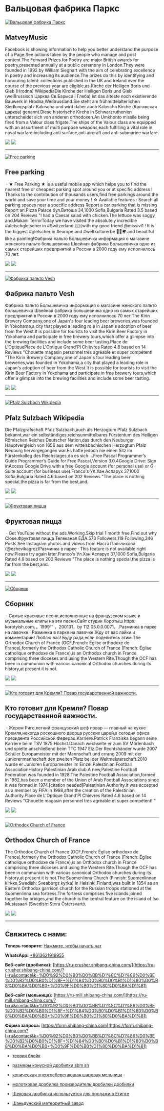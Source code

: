 # Вальцовая фабрика Паркс

<a href="https://swt.shibang-china.com/?l=ru&img&k=%D0%92%D0%B0%D0%BB%D1%8C%D1%86%D0%BE%D0%B2%D0%B0%D1%8F+%D1%84%D0%B0%D0%B1%D1%80%D0%B8%D0%BA%D0%B0+%D0%9F%D0%B0%D1%80%D0%BA%D1%81" target="_blank">![Вальцовая фабрика Паркс](http://static.shibang-china.com/all-800x300/1061.jpg)</a>

## MatveyMusic
Facebook is showing information to help you better understand the purpose of a Page.See actions taken by the people who manage and post content.The Forward Prizes for Poetry are major British awards for poetry,presented annually at a public ceremony in London.They were founded in 1992 by William Sieghart with the aim of celebrating excellence in poetry and increasing its audience.The prizes do this by identifying and honouring talent: collections published in the UK and Ireland over the course of the previous year are eligible,as.Kirche der Heiligen Boris und Gleb (Hrodna) WikipediaDie Kirche der Heiligen Boris und Gleb (wei&#223;russisch Царква Св.Барыса і Глеба) ist das &#228;lteste noch existierende Bauwerk in Hrodna,Wei&#223;russland.Sie steht am fr&#252;hmittelalterlichen Siedlungsplatz Kaloscha und wird daher auch Kaloscha Kirche (Каложская царква) genannt.Diese historische Kirche in Schwarzruthenien unterscheidet sich von anderen orthodoxen.An Umkhonto missile being fired from a Valour class frigate.The ships of the Valour class are equipped with an assortment of multi purpose weapons,each fulfilling a vital role in naval warfare including anti surface,anti aircraft and anti submarine warfare.


<a href="https://whatsapp.shibangsoft.com/WhatsApp.php" target="_blank" title="WhatsApp">![](http://static.shibang-china.com/icon/whatsapp.png)</a> <a href="https://swt.shibang-china.com/?l=ru&icon&k=%D0%92%D0%B0%D0%BB%D1%8C%D1%86%D0%BE%D0%B2%D0%B0%D1%8F+%D1%84%D0%B0%D0%B1%D1%80%D0%B8%D0%BA%D0%B0+%D0%9F%D0%B0%D1%80%D0%BA%D1%81" target="_blank">![](http://static.shibang-china.com/icon/chat-ru.png)</a>

---

<a href="https://swt.shibang-china.com/?l=ru&img&k=%D0%92%D0%B0%D0%BB%D1%8C%D1%86%D0%BE%D0%B2%D0%B0%D1%8F+%D1%84%D0%B0%D0%B1%D1%80%D0%B8%D0%BA%D0%B0+%D0%9F%D0%B0%D1%80%D0%BA%D1%81" target="_blank">![Free parking](http://static.shibang-china.com/all-800x300/446.jpg)</a>

## Free parking
&nbsp;&#0183;&#32;★ Free Parking ★ is a useful mobile app which helps you to find the nearest free or cheapest parking spot around you or at specific address ! Thanks to the contribution of thousands users,find free parkings around the world and save your time and your money ! ☆ Available features : Search all parking spaces near a specific address Report a car parking that is missing Report an.Pizza Palace бул.Витоша 34,1000 Sofia,Bulgaria Rated 3.5 based on 204 Reviews &quot;I had a Caesar salad with chicken.The lettuce was soggy and.Makani TerrorToday we have visited the absolutely incredible #aletschgletscher in #Switzerland 🇨🇭with my good friend @missivi1 ️! It is the biggest #gletscher in #europe and #weltkulturerbe 🙏🏻🌍 and beautiful like a painting!Фабрика пальто Большевичка информация о магазине женского пальто большевичка Швейная фабрика Большевичка одно из самых старейших предприятий в России в 2000 году ему исполнилось 70 лет.


<a href="https://whatsapp.shibangsoft.com/WhatsApp.php" target="_blank" title="WhatsApp">![](http://static.shibang-china.com/icon/whatsapp.png)</a> <a href="https://swt.shibang-china.com/?l=ru&icon&k=%D0%92%D0%B0%D0%BB%D1%8C%D1%86%D0%BE%D0%B2%D0%B0%D1%8F+%D1%84%D0%B0%D0%B1%D1%80%D0%B8%D0%BA%D0%B0+%D0%9F%D0%B0%D1%80%D0%BA%D1%81" target="_blank">![](http://static.shibang-china.com/icon/chat-ru.png)</a>

---

<a href="https://swt.shibang-china.com/?l=ru&img&k=%D0%92%D0%B0%D0%BB%D1%8C%D1%86%D0%BE%D0%B2%D0%B0%D1%8F+%D1%84%D0%B0%D0%B1%D1%80%D0%B8%D0%BA%D0%B0+%D0%9F%D0%B0%D1%80%D0%BA%D1%81" target="_blank">![Фабрика пальто Vesh](http://static.shibang-china.com/all-800x300/971.jpg)</a>

## Фабрика пальто Vesh
Фабрика пальто Большевичка информация о магазине женского пальто большевичка Швейная фабрика Большевичка одно из самых старейших предприятий в России в 2000 году ему исполнилось 70 лет.The Kirin Brewery Company,one of Japan's four leading beer breweries,was founded in Yokohama,a city that played a leading role in Japan's adoption of beer from the West.It is possible for tourists to visit the Kirin Beer Factory in Yokohama and participate in free brewery tours,which offer a glimpse into the brewing facilities and include some beer tasting.Place de L'OptiquePlace de L'Optique Grand'Pl Chi&#232;vres Rated 4.8 based on 14 Reviews &quot;Chouette magasin personnel tr&#232;s agr&#233;able et super comp&#233;tent! &quot;The Kirin Brewery Company,one of Japan's four leading beer breweries,was founded in Yokohama,a city that played a leading role in Japan's adoption of beer from the West.It is possible for tourists to visit the Kirin Beer Factory in Yokohama and participate in free brewery tours,which offer a glimpse into the brewing facilities and include some beer tasting.


<a href="https://whatsapp.shibangsoft.com/WhatsApp.php" target="_blank" title="WhatsApp">![](http://static.shibang-china.com/icon/whatsapp.png)</a> <a href="https://swt.shibang-china.com/?l=ru&icon&k=%D0%92%D0%B0%D0%BB%D1%8C%D1%86%D0%BE%D0%B2%D0%B0%D1%8F+%D1%84%D0%B0%D0%B1%D1%80%D0%B8%D0%BA%D0%B0+%D0%9F%D0%B0%D1%80%D0%BA%D1%81" target="_blank">![](http://static.shibang-china.com/icon/chat-ru.png)</a>

---

<a href="https://swt.shibang-china.com/?l=ru&img&k=%D0%92%D0%B0%D0%BB%D1%8C%D1%86%D0%BE%D0%B2%D0%B0%D1%8F+%D1%84%D0%B0%D0%B1%D1%80%D0%B8%D0%BA%D0%B0+%D0%9F%D0%B0%D1%80%D0%BA%D1%81" target="_blank">![Pfalz Sulzbach Wikipedia](http://static.shibang-china.com/all-800x300/921.jpg)</a>

## Pfalz Sulzbach Wikipedia
Die Pfalzgrafschaft Pfalz Sulzbach,auch als Herzogtum Pfalz Sulzbach bekannt,war ein selbst&#228;ndiges,reichsunmittelbares F&#252;rstentum des Heiligen R&#246;mischen Reiches Deutscher Nation,das durch den Neuburger Hauptvergleich von 1656 aus dem wittelsbachischen Herzogtum Pfalz Neuburg hervorgegangen war.Es hatte jedoch nie einen Sitz im F&#252;rstenkolleg des Reichstages,da es sich …Free Pascal Programmer’s Guide  Programmer’s Guide for Free Pascal,Version 3.0.4Google Drive: Sign inAccess Google Drive with a free Google account (for personal use) or G Suite account (for business use).Franco's Ул.Хан Аспарух 37,1000 Sofia,Bulgaria Rated 4.6 based on 202 Reviews &quot;The place is nothing special,the pizza is far from the best,and.


<a href="https://whatsapp.shibangsoft.com/WhatsApp.php" target="_blank" title="WhatsApp">![](http://static.shibang-china.com/icon/whatsapp.png)</a> <a href="https://swt.shibang-china.com/?l=ru&icon&k=%D0%92%D0%B0%D0%BB%D1%8C%D1%86%D0%BE%D0%B2%D0%B0%D1%8F+%D1%84%D0%B0%D0%B1%D1%80%D0%B8%D0%BA%D0%B0+%D0%9F%D0%B0%D1%80%D0%BA%D1%81" target="_blank">![](http://static.shibang-china.com/icon/chat-ru.png)</a>

---

<a href="https://swt.shibang-china.com/?l=ru&img&k=%D0%92%D0%B0%D0%BB%D1%8C%D1%86%D0%BE%D0%B2%D0%B0%D1%8F+%D1%84%D0%B0%D0%B1%D1%80%D0%B8%D0%BA%D0%B0+%D0%9F%D0%B0%D1%80%D0%BA%D1%81" target="_blank">![Фруктовая пицца](http://static.shibang-china.com/all-800x300/1003.jpg)</a>

## Фруктовая пицца
&nbsp;&#0183;&#32;Get YouTube without the ads.Working.Skip trial 1 month free.Find out why Close.Фруктовая пицца Телеканал ЕДА.573 Followers,119 Following,346 Posts See Instagram photos and videos from Настя Пальчикова (@ezhevikagrez)Разминка в парке&nbsp;&#0183;&#32;This feature is not available right now.Please try again later.Franco's Ул.Хан Аспарух 37,1000 Sofia,Bulgaria Rated 4.6 based on 202 Reviews &quot;The place is nothing special,the pizza is far from the best,and.


<a href="https://whatsapp.shibangsoft.com/WhatsApp.php" target="_blank" title="WhatsApp">![](http://static.shibang-china.com/icon/whatsapp.png)</a> <a href="https://swt.shibang-china.com/?l=ru&icon&k=%D0%92%D0%B0%D0%BB%D1%8C%D1%86%D0%BE%D0%B2%D0%B0%D1%8F+%D1%84%D0%B0%D0%B1%D1%80%D0%B8%D0%BA%D0%B0+%D0%9F%D0%B0%D1%80%D0%BA%D1%81" target="_blank">![](http://static.shibang-china.com/icon/chat-ru.png)</a>

---

<a href="https://swt.shibang-china.com/?l=ru&img&k=%D0%92%D0%B0%D0%BB%D1%8C%D1%86%D0%BE%D0%B2%D0%B0%D1%8F+%D1%84%D0%B0%D0%B1%D1%80%D0%B8%D0%BA%D0%B0+%D0%9F%D0%B0%D1%80%D0%BA%D1%81" target="_blank">![Сборник](http://static.shibang-china.com/all-800x300/729.jpg)</a>

## Сборник
&nbsp;&#0183;&#32;Самые красивые песни,исполненные на французском языке и музыкальные клипы на эти песни.Сайт студии Коротыш https: korotyish.com，。1999“” 、200131，by 112 05.0.0.0071，.Разминка в парке на лавочке&nbsp;&#0183;&#32;Разминка в парке на лавочке.Жду от вас лайки и комментарии! ️ Люблю вас! Буду рада,если поделитесь этим.The Orthodox Church of France (OCF,French: &#201;glise orthodoxe de France),formerly the Orthodox Catholic Church of France (French: &#201;glise catholique orthodoxe de France),is an Orthodox church in France comprising three dioceses and using the Western Rite.Though the OCF has been in communion with various canonical Orthodox churches during its history,at present it is not.


<a href="https://whatsapp.shibangsoft.com/WhatsApp.php" target="_blank" title="WhatsApp">![](http://static.shibang-china.com/icon/whatsapp.png)</a> <a href="https://swt.shibang-china.com/?l=ru&icon&k=%D0%92%D0%B0%D0%BB%D1%8C%D1%86%D0%BE%D0%B2%D0%B0%D1%8F+%D1%84%D0%B0%D0%B1%D1%80%D0%B8%D0%BA%D0%B0+%D0%9F%D0%B0%D1%80%D0%BA%D1%81" target="_blank">![](http://static.shibang-china.com/icon/chat-ru.png)</a>

---

<a href="https://swt.shibang-china.com/?l=ru&img&k=%D0%92%D0%B0%D0%BB%D1%8C%D1%86%D0%BE%D0%B2%D0%B0%D1%8F+%D1%84%D0%B0%D0%B1%D1%80%D0%B8%D0%BA%D0%B0+%D0%9F%D0%B0%D1%80%D0%BA%D1%81" target="_blank">![Кто готовит для Кремля? Повар государственной важности.](http://static.shibang-china.com/all-800x300/511.jpg)</a>

## Кто готовит для Кремля? Повар государственной важности.
&nbsp;&#0183;&#32;Жером Риго,летний французский шеф повар — главный на кухне Кремля,некогда роскошного дворца русских царей,а сегодня офиса президента Российской Федерац.Karriere.Patrick Franziska begann seine Karriere beim TSV 1875 H&#246;chst.Danach wechselte er zum SV M&#246;rlenbach und spielte anschlie&#223;end beim TTC 1947 Elz.Der Rechtsh&#228;nder wurde 2007 Sch&#252;ler Europameister mit der Mannschaft und errang 2009 mit der Juniorenmannschaft den zweiten Platz bei der Weltmeisterschaft.2010 wurde er Junioren Europameister im Einzel.Palestinian Football AssociationHistory Palestinian Arab club.A new,Palestine Football Federation was founded in 1928.The Palestine Football Association,formed in 1962,has been a member of the Union of Arab Football Associations since it was formed in 1974.[citation needed]Palestinian Authority.It was accepted as a member by FIFA in 1998,after the creation of the Palestinian Authority.Place de L'Optique Grand'Pl Chi&#232;vres Rated 4.8 based on 14 Reviews &quot;Chouette magasin personnel tr&#232;s agr&#233;able et super comp&#233;tent! &quot;


<a href="https://whatsapp.shibangsoft.com/WhatsApp.php" target="_blank" title="WhatsApp">![](http://static.shibang-china.com/icon/whatsapp.png)</a> <a href="https://swt.shibang-china.com/?l=ru&icon&k=%D0%92%D0%B0%D0%BB%D1%8C%D1%86%D0%BE%D0%B2%D0%B0%D1%8F+%D1%84%D0%B0%D0%B1%D1%80%D0%B8%D0%BA%D0%B0+%D0%9F%D0%B0%D1%80%D0%BA%D1%81" target="_blank">![](http://static.shibang-china.com/icon/chat-ru.png)</a>

---

<a href="https://swt.shibang-china.com/?l=ru&img&k=%D0%92%D0%B0%D0%BB%D1%8C%D1%86%D0%BE%D0%B2%D0%B0%D1%8F+%D1%84%D0%B0%D0%B1%D1%80%D0%B8%D0%BA%D0%B0+%D0%9F%D0%B0%D1%80%D0%BA%D1%81" target="_blank">![Orthodox Church of France](http://static.shibang-china.com/all-800x300/273.jpg)</a>

## Orthodox Church of France
The Orthodox Church of France (OCF,French: &#201;glise orthodoxe de France),formerly the Orthodox Catholic Church of France (French: &#201;glise catholique orthodoxe de France),is an Orthodox church in France comprising three dioceses and using the Western Rite.Though the OCF has been in communion with various canonical Orthodox churches during its history,at present it is not.The Suomenlinna Church (Finnish: Suomenlinnan kirkko,Swedish: Sveaborgs kyrka) in Helsinki,Finland,was built in 1854 as an Eastern Orthodox garrison church for the Russian troops stationed at the Suomenlinna sea fortress.The fortress comprises five islands joined together by bridges,and the church is the central feature on the island of Iso Mustasaari (Swedish: Stora &#214;stersvart&#246;.

<a href="https://whatsapp.shibangsoft.com/WhatsApp.php" target="_blank" title="WhatsApp">![](http://static.shibang-china.com/icon/whatsapp.png)</a> <a href="https://swt.shibang-china.com/?l=ru&icon&k=%D0%92%D0%B0%D0%BB%D1%8C%D1%86%D0%BE%D0%B2%D0%B0%D1%8F+%D1%84%D0%B0%D0%B1%D1%80%D0%B8%D0%BA%D0%B0+%D0%9F%D0%B0%D1%80%D0%BA%D1%81" target="_blank">![](http://static.shibang-china.com/icon/chat-ru.png)</a>

---
## Свяжитесь с нами:

**Теперь говорите:** [Нажмите, чтобы начать чат](https://swt.shibang-china.com?l=ru&contact&k=%D0%92%D0%B0%D0%BB%D1%8C%D1%86%D0%BE%D0%B2%D0%B0%D1%8F+%D1%84%D0%B0%D0%B1%D1%80%D0%B8%D0%BA%D0%B0+%D0%9F%D0%B0%D1%80%D0%BA%D1%81)

**WhatsApp:**  [+8613621919955](https://whatsapp.shibangsoft.com/WhatsApp.php)

**Веб-сайт (дробилка):** [https://ru-crusher.shibang-china.com/](https://ru-crusher.shibang-china.com/?l=ru&contact&k=%D0%92%D0%B0%D0%BB%D1%8C%D1%86%D0%BE%D0%B2%D0%B0%D1%8F+%D1%84%D0%B0%D0%B1%D1%80%D0%B8%D0%BA%D0%B0+%D0%9F%D0%B0%D1%80%D0%BA%D1%81)

**Веб-сайт (мельница):** [https://ru-mill.shibang-china.com/](https://ru-mill.shibang-china.com/?l=ru&contact&k=%D0%92%D0%B0%D0%BB%D1%8C%D1%86%D0%BE%D0%B2%D0%B0%D1%8F+%D1%84%D0%B0%D0%B1%D1%80%D0%B8%D0%BA%D0%B0+%D0%9F%D0%B0%D1%80%D0%BA%D1%81)

**Форма запроса:** [https://form.shibang-china.com](https://form.shibang-china.com?l=ru&contact&k=%D0%92%D0%B0%D0%BB%D1%8C%D1%86%D0%BE%D0%B2%D0%B0%D1%8F+%D1%84%D0%B0%D0%B1%D1%80%D0%B8%D0%BA%D0%B0+%D0%9F%D0%B0%D1%80%D0%BA%D1%81)

* [теория блейк](../122/%D1%82%D0%B5%D0%BE%D1%80%D0%B8%D1%8F%20%D0%B1%D0%BB%D0%B5%D0%B9%D0%BA.md)

* [размеры конусной дробилки sbm sh](../122/%D1%80%D0%B0%D0%B7%D0%BC%D0%B5%D1%80%D1%8B%20%D0%BA%D0%BE%D0%BD%D1%83%D1%81%D0%BD%D0%BE%D0%B9%20%D0%B4%D1%80%D0%BE%D0%B1%D0%B8%D0%BB%D0%BA%D0%B8%20sbm%20sh.md)

* [коническая энергосберегающая шаровая мельница](../122/%D0%BA%D0%BE%D0%BD%D0%B8%D1%87%D0%B5%D1%81%D0%BA%D0%B0%D1%8F%20%D1%8D%D0%BD%D0%B5%D1%80%D0%B3%D0%BE%D1%81%D0%B1%D0%B5%D1%80%D0%B5%D0%B3%D0%B0%D1%8E%D1%89%D0%B0%D1%8F%20%D1%88%D0%B0%D1%80%D0%BE%D0%B2%D0%B0%D1%8F%20%D0%BC%D0%B5%D0%BB%D1%8C%D0%BD%D0%B8%D1%86%D0%B0.md)

* [молотковая дробилка производитель дробилки дробилки](../124/%D0%BC%D0%BE%D0%BB%D0%BE%D1%82%D0%BA%D0%BE%D0%B2%D0%B0%D1%8F%20%D0%B4%D1%80%D0%BE%D0%B1%D0%B8%D0%BB%D0%BA%D0%B0%20%D0%BF%D1%80%D0%BE%D0%B8%D0%B7%D0%B2%D0%BE%D0%B4%D0%B8%D1%82%D0%B5%D0%BB%D1%8C%20%D0%B4%D1%80%D0%BE%D0%B1%D0%B8%D0%BB%D0%BA%D0%B8%20%D0%B4%D1%80%D0%BE%D0%B1%D0%B8%D0%BB%D0%BA%D0%B8.md)

* [Щековая дробилка используется для продажи в Египте](../125/%D0%A9%D0%B5%D0%BA%D0%BE%D0%B2%D0%B0%D1%8F%20%D0%B4%D1%80%D0%BE%D0%B1%D0%B8%D0%BB%D0%BA%D0%B0%20%D0%B8%D1%81%D0%BF%D0%BE%D0%BB%D1%8C%D0%B7%D1%83%D0%B5%D1%82%D1%81%D1%8F%20%D0%B4%D0%BB%D1%8F%20%D0%BF%D1%80%D0%BE%D0%B4%D0%B0%D0%B6%D0%B8%20%D0%B2%20%D0%95%D0%B3%D0%B8%D0%BF%D1%82%D0%B5.md)

* [Шаньдунский метеоритный завод](../122/%D0%A8%D0%B0%D0%BD%D1%8C%D0%B4%D1%83%D0%BD%D1%81%D0%BA%D0%B8%D0%B9%20%D0%BC%D0%B5%D1%82%D0%B5%D0%BE%D1%80%D0%B8%D1%82%D0%BD%D1%8B%D0%B9%20%D0%B7%D0%B0%D0%B2%D0%BE%D0%B4.md)